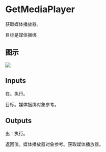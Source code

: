 # GetMediaPlayer

获取媒体播放器。

目标是媒体捆绑

## 图示

![]($-20221218-20001872.png)

## Inputs

在。执行。

目标。媒体捆绑对象参考。  

## Outputs

出：执行。

返回值。媒体播放器对象参考。获取媒体播放器。
